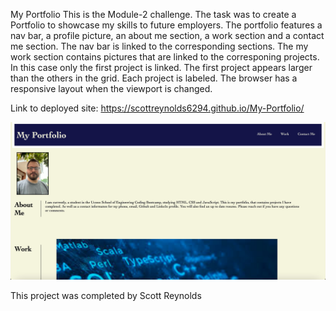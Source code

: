 My Portfolio
    This is the Module-2 challenge. The task was to create a Portfolio to showcase my skills to future employers.
    The portfolio features a nav bar, a profile picture, an about me section, a work section and a contact me section.
    The nav bar is linked to the corresponding sections.
    The my work section contains pictures that are linked to the corresponing projects. In this case only the first project is linked.
    The first project appears larger than the others in the grid.
    Each project is labeled.
    The browser has a responsive layout when the viewport is changed.

Link to deployed site: https://scottreynolds6294.github.io/My-Portfolio/

![Alt text](Screenshot.jpg)

This project was completed by Scott Reynolds